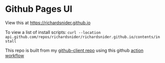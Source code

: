 # Github Pages UI

View this at https://richardsnider.github.io

To view a list of install scripts: `curl --location api.github.com/repos/richardsnider/richardsnider.github.io/contents/install`

This repo is built from my [github-client repo](https://github.com/richardsnider/github-client) using this github [action workflow](https://raw.githubusercontent.com/richardsnider/richardsnider.github.io/main/.github/workflows/update-github-client-ui.yaml)
